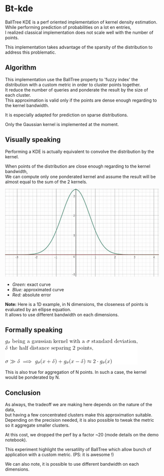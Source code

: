 Bt-kde
======

BallTree KDE is a perf oriented implementation of kernel density estimation.<br>
While performing prediction of probabilities on a lot en entries,<br>
I realized classical implementation does not scale well with the number of points.<br>

This implementation takes advantage of the sparsity of the distribution to address this problematic.


## Algorithm
This implementation use the BallTree property to 'fuzzy index' the distribution with a custom metric in order to cluster points together.<br>
It reduce the number of queries and ponderate the result by the size of each cluster.<br>
This approximation is valid only if the points are dense enough regarding to the kernel bandwidth.<br>

It is especially adapted for prediction on sparse distributions.

Only the Gaussian kernel is implemented at the moment.

## Visually speaking

Performing a KDE is actually equivalent to convolve the distribution by the kernel.<br>

When points of the distribution are close enough regarding to the kernel bandwidth,<br>
We can compute only one ponderated kernel and assume the result will be almost equal to the sum of the 2 kernels.

![](https://raw.githubusercontent.com/pelodelfuego/bt-kde/master/img/visual_def.gif)

* *Green:* exact curve
* *Blue:* approximated curve
* *Red:* absolute error

**Note:** Here is a 1D example, in N dimensions, the closeness of points is evaluated by an ellipse equation.<br>
It allows to use different bandwidth on each dimensions.



## Formally speaking

![](https://raw.githubusercontent.com/pelodelfuego/bt-kde/master/img/formal_def.gif)

This is also true for aggregation of N points. In such a case, the kernel would be ponderated by N.


## Conclusion

As always, the tradeoff we are making here depends on the nature of the data,<br>
but having a few concentrated clusters make this approximation suitable.<br>
Depending on the precision needed, it is also possible to tweak the metric so it aggregate smaller clusters.

At this cost, we dropped the perf by a factor ~20 (mode details on the demo notebook).

This experiment highlight the versatility of BallTree which allow bunch of application with a custom metric.
(PS: it is awesome !)

We can also note, it is possible to use different bandwidth on each dimensions.<br>



